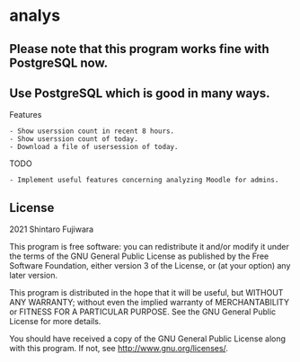 # analys #

## Please note that this program works fine with PostgreSQL now. 
## Use PostgreSQL which is good in many ways.

Features

```
- Show userssion count in recent 8 hours. 
- Show userssion count of today. 
- Download a file of usersession of today. 
```

TODO

```
- Implement useful features concerning analyzing Moodle for admins.
```

## License ##

2021 Shintaro Fujiwara <shintaro dot fujiwara at gmail dot com>

This program is free software: you can redistribute it and/or modify it under
the terms of the GNU General Public License as published by the Free Software
Foundation, either version 3 of the License, or (at your option) any later
version.

This program is distributed in the hope that it will be useful, but WITHOUT ANY
WARRANTY; without even the implied warranty of MERCHANTABILITY or FITNESS FOR A
PARTICULAR PURPOSE.  See the GNU General Public License for more details.

You should have received a copy of the GNU General Public License along with
this program.  If not, see <http://www.gnu.org/licenses/>.


